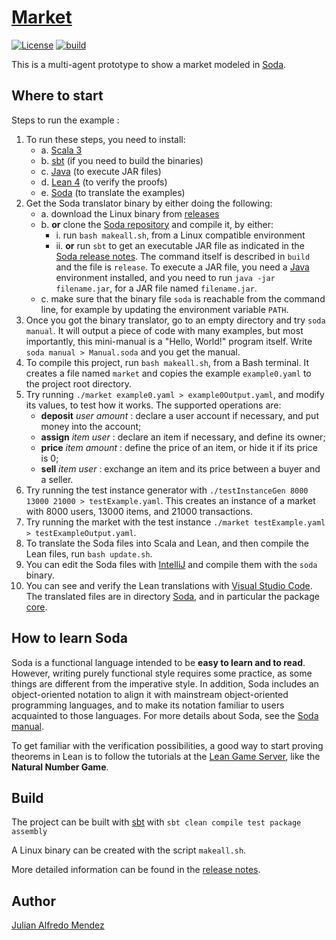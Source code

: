 # [Market](https://julianmendez.github.io/market/)

[![License](https://img.shields.io/badge/License-Apache%202.0-blue.svg)][license]
[![build](https://github.com/julianmendez/market/workflows/Scala%20CI/badge.svg)][build-status]

This is a multi-agent prototype to show a market modeled in [Soda][soda].


## Where to start

Steps to run the example :
1. To run these steps, you need to install:
   - a. [Scala 3][scala]
   - b. [sbt][sbt] (if you need to build the binaries)
   - c. [Java][java] (to execute JAR files)
   - d. [Lean 4][lean] (to verify the proofs)
   - e. [Soda][soda] (to translate the examples)
2. Get the Soda translator binary by either doing the following:
   - a. download the Linux binary from [releases][soda-releases]
   - b. **or** clone the [Soda repository][soda-repo] and compile it, by either:
      - i. run `bash makeall.sh`, from a Linux compatible environment
      - ii. **or** run `sbt` to get an executable JAR file as indicated in the
        [Soda release notes][soda-release-notes]. The command itself is described in `build`
        and the file is `release`. To execute a JAR file, you need a [Java][java] environment
        installed, and you need to run `java -jar filename.jar`, for a JAR file named
        `filename.jar`.
   - c. make sure that the binary file `soda` is reachable from the command line, for
     example by updating the environment variable `PATH`.
3. Once you got the binary translator, go to an empty directory and try
   `soda manual`. It will output a piece of code with many examples, but most importantly,
   this mini-manual is a "Hello, World!" program itself. Write `soda manual > Manual.soda` and
   you get the manual.
4. To compile this project, run `bash makeall.sh`, from a Bash terminal. It creates a file named
   `market` and copies the example `example0.yaml` to the project root directory.
5. Try running `./market example0.yaml > example0Output.yaml`, and modify its values, to test how it works.
   The supported operations are:
   - **deposit** *user* *amount* : declare a user account if necessary, and put money into the
     account;
   - **assign** *item* *user* : declare an item if necessary, and define its owner;
   - **price** *item* *amount* : define the price of an item, or hide it if its price is 0;
   - **sell** *item* *user* : exchange an item and its price between a buyer and a seller.
6. Try running the test instance generator with `./testInstanceGen 8000 13000 21000 > testExample.yaml`.
   This creates an instance of a market with 8000 users, 13000 items, and 21000 transactions.
7. Try running the market with the test instance `./market testExample.yaml > testExampleOutput.yaml`.
8. To translate the Soda files into Scala and Lean, and then compile the Lean files, run
   `bash update.sh`.
9. You can edit the Soda files with [IntelliJ][intellij] and compile them with the `soda`
   binary.
10. You can see and verify the Lean translations with [Visual Studio Code][vscode]. The
   translated files are in directory [Soda][soda-lean-translation], and in particular the
   package [core][soda-lean-translation-core].


## How to learn Soda

Soda is a functional language intended to be **easy to learn and to read**. However, writing
purely functional style requires some practice, as some things are different from the
imperative style. In addition, Soda includes an object-oriented notation to align it with
mainstream object-oriented programming languages, and to make its notation familiar to users
acquainted to those languages. For more details about Soda, see the [Soda manual][soda-manual].

To get familiar with the verification possibilities, a good way to start proving theorems in
Lean is to follow the tutorials at the [Lean Game Server][lean-game-server], like the
**Natural Number Game**.


## Build

The project can be built with [sbt][sbt] with
`sbt clean compile test package assembly`

A Linux binary can be created with the script `makeall.sh`.

More detailed information can be found in the [release notes][release-notes].


## Author

[Julian Alfredo Mendez][author]

[author]: https://julianmendez.github.io
[license]: https://www.apache.org/licenses/LICENSE-2.0.txt
[build-status]: https://github.com/julianmendez/market/actions
[soda-manual]: https://soda-lang.readthedocs.io/en/latest/
[soda-release-notes]: https://julianmendez.github.io/soda/RELEASE-NOTES.html
[release-notes]: https://julianmendez.github.io/market/RELEASE-NOTES.html
[soda]: https://julianmendez.github.io/soda/
[soda-repo]: https://github.com/julianmendez/soda
[soda-releases]: https://github.com/julianmendez/soda/releases
[market-repo]: https://github.com/julianmendez/market
[market-releases]: https://github.com/julianmendez/market/releases
[examples-test]: https://github.com/julianmendez/soda/tree/master/examples/src/test/scala/soda/example
[lean-game-server]: https://adam.math.hhu.de
[sbt]: https://www.scala-sbt.org
[scala]: https://scala-lang.org
[java]: https://www.oracle.com/java/technologies/
[lean]: https://lean-lang.org
[sbt]: https://www.scala-sbt.org
[intellij]: https://www.jetbrains.com/idea/
[intellij-conf]: https://github.com/julianmendez/soda/blob/master/translator/src/main/resources/soda/translator/documentation/soda_for_intellij.txt
[vscode]: https://code.visualstudio.com
[soda-lean-translation]: https://github.com/julianmendez/market/tree/master/Soda
[soda-lean-translation-core]: https://github.com/julianmendez/market/tree/master/Soda/se/umu/cs/soda/prototype/example/market/core


